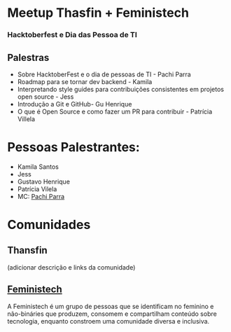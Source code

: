 # Meetup Thasfin + Feministech 
### Hacktoberfest e Dia das Pessoa de TI

## Palestras
- Sobre HacktoberFest e o dia de pessoas de TI - Pachi Parra
- Roadmap para se tornar dev backend - Kamila
- Interpretando style guides para contribuições consistentes em projetos open source - Jess
- Introdução a Git e GitHub- Gu Henrique
- O que é Open Source e como fazer um PR para contribuir - Patrícia Villela

# Pessoas Palestrantes:
- Kamila Santos 
- Jess 
- Gustavo Henrique 
- Patrícia Vilela 
- MC: [Pachi Parra ](https://twitter.com/pachicodes)

# Comunidades
## Thansfin
(adicionar descrição e links da comunidade)

## [Feministech](https://feministech.github.io/)
A Feministech é um grupo de pessoas que se identificam no feminino e não-bináries que produzem, consomem e compartilham conteúdo sobre tecnologia, enquanto constroem uma comunidade diversa e inclusiva.
